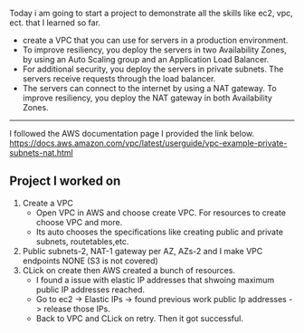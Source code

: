 Today i am going to start a project to demonstrate all the skills like ec2, vpc, ect. that I learned so far.

- create a VPC that you can use for servers in a production environment.
-  To improve resiliency, you deploy the servers in two Availability Zones, by using an Auto Scaling group and an Application Load Balancer.
-  For additional security, you deploy the servers in private subnets. The servers receive requests through the load balancer.
-  The servers can connect to the internet by using a NAT gateway. To improve resiliency, you deploy the NAT gateway in both Availability Zones.

---
I followed the AWS documentation page I provided the link below.<br>
https://docs.aws.amazon.com/vpc/latest/userguide/vpc-example-private-subnets-nat.html
## Project I worked on
1. Create a VPC
   - Open VPC in AWS and choose create VPC. For resources to create choose VPC and more.
   - Its auto chooses the specifications like creating public and private subnets, routetables,etc.
2. Public subnets-2, NAT-1 gateway per AZ, AZs-2 and I make VPC endpoints NONE (S3 is not covered)
3. CLick on create then AWS created a bunch of resources.
   - I found a issue with elastic IP addresses that shwoing maximum public IP addresses reached.
   - Go to ec2 -> Elastic IPs -> found previous work public Ip addresses -> release those IPs.
   - Back to VPC and CLick on retry. Then it got successful.
